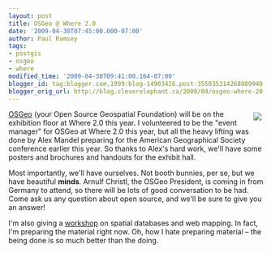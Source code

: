 ```yaml
---
layout: post
title: OSGeo @ Where 2.0
date: '2009-04-30T07:45:00.000-07:00'
author: Paul Ramsey
tags:
- postgis
- osgeo
- where
modified_time: '2009-04-30T09:41:00.164-07:00'
blogger_id: tag:blogger.com,1999:blog-14903426.post-355835314268089940
blogger_orig_url: http://blog.cleverelephant.ca/2009/04/osgeo-where-20.html
---
```


[<img src="http://2007.foss4g.org/sponsors/osgeo/osgeo.jpg" style="float:right;border-width:0;padding:5px;" />](http://en.oreilly.com/where2009/public/content/exhibitors)[OSGeo](http://osgeo.org/) (your Open Source Geospatial Foundation) will be on the exhibition floor at Where 2.0 this year.  I volunteered to be the "event manager" for OSGeo at Where 2.0 this year, but all the heavy lifting was done by Alex Mandel preparing for the American Geographical Society conference earlier this year. So thanks to Alex's hard work, we'll have some posters and brochures and handouts for the exhibit hall. 

Most importantly, we'll have ourselves. Not booth bunnies, per se, but we have beautiful **minds**. Arnulf Christl, the OSGeo President, is coming in from Germany to attend, so there will be lots of good conversation to be had. Come ask us any question about open source, and we'll be sure to give you an answer!

I'm also giving a [workshop](http://en.oreilly.com/where2009/public/schedule/detail/7188) on spatial databases and web mapping. In fact, I'm preparing the material right now. Oh, how I hate preparing material &ndash; the being done is so much better than the doing.

